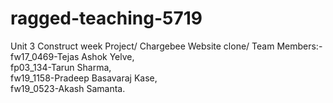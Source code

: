 # ragged-teaching-5719
Unit 3 Construct week Project/
Chargebee Website clone/ 
Team Members:- 
fw17_0469-Tejas Ashok Yelve,  
fp03_134-Tarun Sharma,   
fw19_1158-Pradeep Basavaraj Kase,   
fw19_0523-Akash Samanta.

